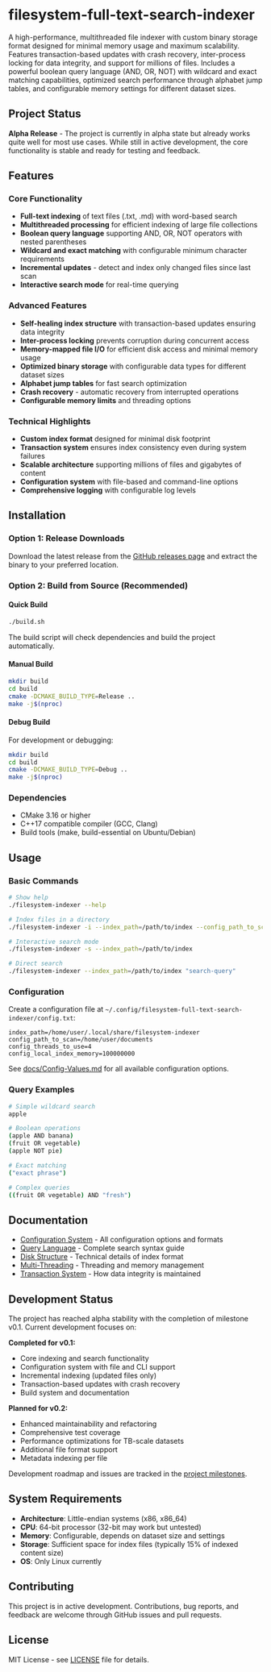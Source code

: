 # filesystem-full-text-search-indexer

A high-performance, multithreaded file indexer with custom binary storage format designed for minimal memory usage and maximum scalability. Features transaction-based updates with crash recovery, inter-process locking for data integrity, and support for millions of files. Includes a powerful boolean query language (AND, OR, NOT) with wildcard and exact matching capabilities, optimized search performance through alphabet jump tables, and configurable memory settings for different dataset sizes.

## Project Status

**Alpha Release** - The project is currently in alpha state but already works quite well for most use cases. While still in active development, the core functionality is stable and ready for testing and feedback.

## Features

### Core Functionality
- **Full-text indexing** of text files (.txt, .md) with word-based search
- **Multithreaded processing** for efficient indexing of large file collections
- **Boolean query language** supporting AND, OR, NOT operators with nested parentheses
- **Wildcard and exact matching** with configurable minimum character requirements
- **Incremental updates** - detect and index only changed files since last scan
- **Interactive search mode** for real-time querying

### Advanced Features
- **Self-healing index structure** with transaction-based updates ensuring data integrity
- **Inter-process locking** prevents corruption during concurrent access
- **Memory-mapped file I/O** for efficient disk access and minimal memory usage
- **Optimized binary storage** with configurable data types for different dataset sizes
- **Alphabet jump tables** for fast search optimization
- **Crash recovery** - automatic recovery from interrupted operations
- **Configurable memory limits** and threading options

### Technical Highlights
- **Custom index format** designed for minimal disk footprint
- **Transaction system** ensures index consistency even during system failures
- **Scalable architecture** supporting millions of files and gigabytes of content
- **Configuration system** with file-based and command-line options
- **Comprehensive logging** with configurable log levels

## Installation

### Option 1: Release Downloads
Download the latest release from the [GitHub releases page](https://github.com/lhilfiker/filesystem-full-text-search-indexer/releases) and extract the binary to your preferred location.

### Option 2: Build from Source (Recommended)

#### Quick Build
```bash
./build.sh
```
The build script will check dependencies and build the project automatically.

#### Manual Build
```bash
mkdir build
cd build
cmake -DCMAKE_BUILD_TYPE=Release ..
make -j$(nproc)
```

#### Debug Build
For development or debugging:
```bash
mkdir build
cd build
cmake -DCMAKE_BUILD_TYPE=Debug ..
make -j$(nproc)
```

### Dependencies
- CMake 3.16 or higher
- C++17 compatible compiler (GCC, Clang)
- Build tools (make, build-essential on Ubuntu/Debian)

## Usage

### Basic Commands
```bash
# Show help
./filesystem-indexer --help

# Index files in a directory
./filesystem-indexer -i --index_path=/path/to/index --config_path_to_scan=/path/to/documents

# Interactive search mode
./filesystem-indexer -s --index_path=/path/to/index

# Direct search
./filesystem-indexer --index_path=/path/to/index "search-query"
```

### Configuration
Create a configuration file at `~/.config/filesystem-full-text-search-indexer/config.txt`:

```
index_path=/home/user/.local/share/filesystem-indexer
config_path_to_scan=/home/user/documents
config_threads_to_use=4
config_local_index_memory=100000000
```

See [docs/Config-Values.md](docs/Config-Values.md) for all available configuration options.

### Query Examples
```bash
# Simple wildcard search
apple

# Boolean operations
(apple AND banana)
(fruit OR vegetable)
(apple NOT pie)

# Exact matching
("exact phrase")

# Complex queries
((fruit OR vegetable) AND "fresh")
```

## Documentation

- [Configuration System](docs/Config-Values.md) - All configuration options and formats
- [Query Language](docs/Query-Language.md) - Complete search syntax guide
- [Disk Structure](docs/Disk-Structure.md) - Technical details of index format
- [Multi-Threading](docs/Multi-Threading.md) - Threading and memory management
- [Transaction System](docs/Merging.md) - How data integrity is maintained

## Development Status

The project has reached alpha stability with the completion of milestone v0.1. Current development focuses on:

**Completed for v0.1:**
- Core indexing and search functionality
- Configuration system with file and CLI support
- Incremental indexing (updated files only)
- Transaction-based updates with crash recovery
- Build system and documentation

**Planned for v0.2:**
- Enhanced maintainability and refactoring
- Comprehensive test coverage
- Performance optimizations for TB-scale datasets
- Additional file format support
- Metadata indexing per file

Development roadmap and issues are tracked in the [project milestones](https://github.com/lhilfiker/filesystem-full-text-search-indexer/milestones).

## System Requirements

- **Architecture**: Little-endian systems (x86, x86_64)
- **CPU**: 64-bit processor (32-bit may work but untested)
- **Memory**: Configurable, depends on dataset size and settings
- **Storage**: Sufficient space for index files (typically 15% of indexed content size)
- **OS**: Only Linux currently

## Contributing

This project is in active development. Contributions, bug reports, and feedback are welcome through GitHub issues and pull requests.

## License

MIT License - see [LICENSE](LICENSE) file for details.